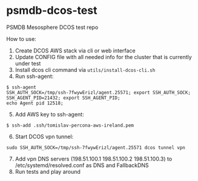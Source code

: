 # psmdb-dcos-test
PSMDB Mesosphere DCOS test repo

How to use:
1. Create DCOS AWS stack via cli or web interface
2. Update CONFIG file with all needed info for the cluster that is currently under test
3. Install dcos cli command via `utils/install-dcos-cli.sh`
4. Run ssh-agent:
```
$ ssh-agent
SSH_AUTH_SOCK=/tmp/ssh-7fwywErizl/agent.25571; export SSH_AUTH_SOCK;
SSH_AGENT_PID=21432; export SSH_AGENT_PID;
echo Agent pid 12518;
```
5. Add AWS key to ssh-agent:
```
$ ssh-add .ssh/tomislav-percona-aws-ireland.pem
```
6. Start DCOS vpn tunnel:
```
sudo SSH_AUTH_SOCK=/tmp/ssh-7fwywErizl/agent.25571 dcos tunnel vpn
```
7. Add vpn DNS servers (198.51.100.1 198.51.100.2 198.51.100.3) to /etc/systemd/resolved.conf as DNS and FallbackDNS
8. Run tests and play around

